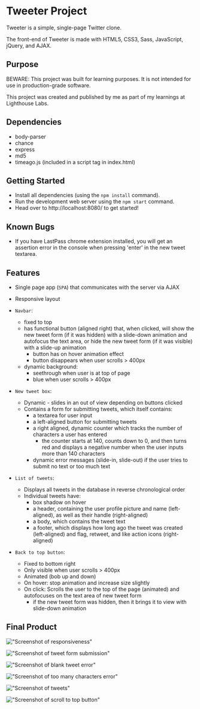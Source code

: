 # Tweeter Project

Tweeter is a simple, single-page Twitter clone.

The front-end of Tweeter is made with HTML5, CSS3, Sass, JavaScript, jQuery, and AJAX.

## Purpose

BEWARE: This project was built for learning purposes. It is not intended for use in production-grade software.

This project was created and published by me as part of my learnings at Lighthouse Labs.

## Dependencies

- body-parser
- chance
- express
- md5
- timeago.js (included in a script tag in index.html)

## Getting Started

- Install all dependencies (using the `npm install` command).
- Run the development web server using the `npm start` command.
- Head over to http://localhost:8080/ to get started!

## Known Bugs

- If you have LastPass chrome extension installed, you will get an assertion error in the console when pressing 'enter' in the new tweet textarea.

## Features

- Single page app (`SPA`) that communicates with the server via AJAX

- Responsive layout

- `Navbar`:
   - fixed to top
   - has functional button (aligned right) that, when clicked, will show the new tweet form (if it was hidden) with a slide-down animation and autofocus the text area, or hide the new tweet form (if it was visible) with a slide-up animation
     - button has on hover animation effect
     - button disappears when user scrolls > 400px
   - dynamic background:
     - seethrough when user is at top of page
     - blue when user scrolls > 400px

- `New tweet box`:
  - Dynamic - slides in an out of view depending on buttons clicked
  - Contains a form for submitting tweets, which itself contains:
    - a textarea for user input
    - a left-aligned button for submitting tweets
    - a right aligned, dynamic counter which tracks the number of characters a user has entered
      - the counter starts at 140, counts down to 0, and then turns red and displays a negative number when the user inputs more than 140 characters
    - dynamic error messages (slide-in, slide-out) if the user tries to submit no text or too much text

- `List of tweets`:
  - Displays all tweets in the database in reverse chronological order
  - Individual tweets have:
    - box shadow on hover
    - a header, containing the user profile picture and name (left-aligned), as well as their handle (right-aligned)
    - a body, which contains the tweet text
    - a footer, which displays how long ago the tweet was created (left-aligned) and flag, retweet, and like action icons (right-aligned)

- `Back to top button`:
  - Fixed to bottom right
  - Only visible when user scrolls > 400px
  - Animated (bob up and down)
  - On hover: stop animation and increase size slightly
  - On click: Scrolls the user to the top of the page (animated) and autofocuses on the text area of new tweet form
    - if the new tweet form was hidden, then it brings it to view with slide-down animation

## Final Product

!["Screenshot of responsiveness"](https://github.com/jlabedzki/tweeter/blob/master/docs/responsiveness.gif?raw=true)

!["Screenshot of tweet form submission"](https://github.com/jlabedzki/tweeter/blob/master/docs/compose-tweet.gif?raw=true)

!["Screenshot of blank tweet error"](https://github.com/jlabedzki/tweeter/blob/master/docs/blank-tweet-error.gif?raw=true)

!["Screenshot of too many characters error"](https://github.com/jlabedzki/tweeter/blob/master/docs/too-many-char-error.gif?raw=true)

!["Screenshot of tweets"](https://github.com/jlabedzki/tweeter/blob/master/docs/tweets.gif?raw=true)

!["Screenshot of scroll to top button"](https://github.com/jlabedzki/tweeter/blob/master/docs/scroll-to-top-button.gif?raw=true)
